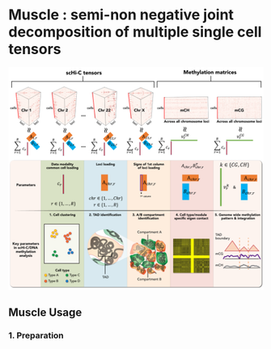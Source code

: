 # Muscle : semi-non negative joint decomposition of multiple single cell tensors
![Muscle diagram](/figures/Figure_intro.jpg)

## Muscle Usage

### 1. Preparation
